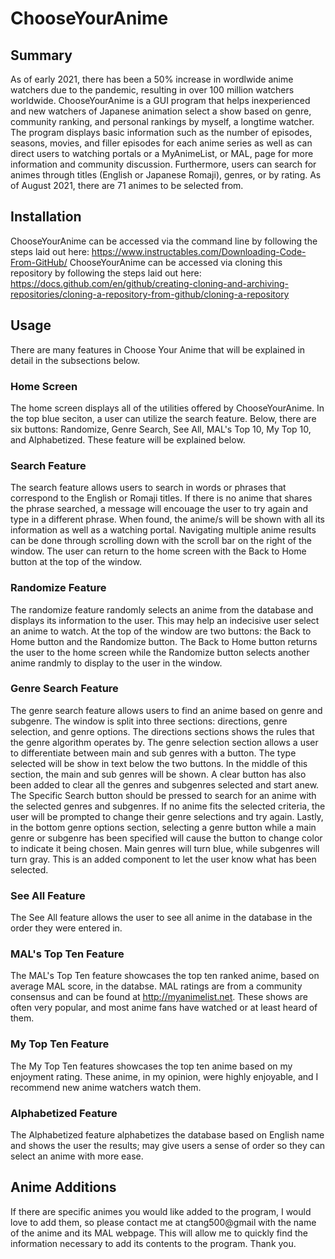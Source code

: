# ChooseYourAnime
## Summary
As of early 2021, there has been a 50% increase in wordlwide anime watchers due to the pandemic, resulting in over 100 million watchers worldwide.  ChooseYourAnime is a GUI program that helps inexperienced and new watchers of Japanese animation select a show based on genre, community ranking, and personal rankings by myself, a longtime watcher.
The program displays basic information such as the number of episodes, seasons, movies, and filler episodes for each anime series as well as can direct users to watching portals or a MyAnimeList, or MAL, page for more information and community discussion.  Furthermore, users can search for animes through titles (English or Japanese Romaji), genres, or by rating.  As of August 2021, there are 71 animes to be selected from.

## Installation
ChooseYourAnime can be accessed via the command line by following the steps laid out here: https://www.instructables.com/Downloading-Code-From-GitHub/
ChooseYourAnime can be accessed via cloning this repository by following the steps laid out here: https://docs.github.com/en/github/creating-cloning-and-archiving-repositories/cloning-a-repository-from-github/cloning-a-repository
## Usage
There are many features in Choose Your Anime that will be explained in detail in the subsections below.

### Home Screen
The home screen displays all of the utilities offered by ChooseYourAnime.  In the top blue seciton, a user can utilize the search feature.  Below, there are six buttons: Randomize, Genre Search, See All, MAL's Top 10, My Top 10, and Alphabetized.  These feature will be explained below.  

### Search Feature
The search feature allows users to search in words or phrases that correspond to the English or Romaji titles.  If there is no anime that shares the phrase searched, a message will encouage the user to try again and type in a different phrase.  When found, the anime/s will be shown with all its information as well as a watching portal.  Navigating multiple anime results can be done through scrolling down with the scroll bar on the right of the window.  The user can return to the home screen with the Back to Home button at the top of the window.
### Randomize Feature
The randomize feature randomly selects an anime from the database and displays its information to the user.  This may help an indecisive user select an anime to watch.  At the top of the window are two buttons: the Back to Home button and the Randomize button.  The Back to Home button returns the user to the home screen while the Randomize button selects another anime randmly to display to the user in the window.
### Genre Search Feature
The genre search feature allows users to find an anime based on genre and subgenre.  The window is split into three sections: directions, genre selection, and genre options.  The directions sections shows the rules that the genre algorithm operates by.  The genre selection section allows a user to differentiate between main and sub genres with a button.  The type selected will be show in text below the two buttons.  In the middle of this section, the main and sub genres will be shown.  A clear button has also been added to clear all the genres and subgenres selected and start anew.  The Specific Search button should be pressed to search for an anime with the selected genres and subgenres.  If no anime fits the selected criteria, the user will be prompted to change their genre selections and try again.  Lastly, in the bottom genre options section, selecting a genre button while a main genre or subgenre has been specified will cause the button to change color to indicate it being chosen.  Main genres will turn blue, while subgenres will turn gray.  This is an added component to let the user know what has been selected.
### See All Feature
The See All feature allows the user to see all anime in the database in the order they were entered in.  
### MAL's Top Ten Feature
The MAL's Top Ten feature showcases the top ten ranked anime, based on average MAL score, in the databse.  MAL ratings are from a community consensus and can be found at http://myanimelist.net.  These shows are often very popular, and most anime fans have watched or at least heard of them.  
### My Top Ten Feature
The My Top Ten features showcases the top ten anime based on my enjoyment rating.  These anime, in my opinion, were highly enjoyable, and I recommend new anime watchers watch them.  
### Alphabetized Feature
The Alphabetized feature alphabetizes the database based on English name and shows the user the results; may give users a sense of order so they can select an anime with more ease.
## Anime Additions
If there are specific animes you would like added to the program, I would love to add them, so please contact me at ctang500@gmail with the name of the anime and its MAL webpage.  This will allow me to quickly find the information necessary to add its contents to the program.  Thank you.  
